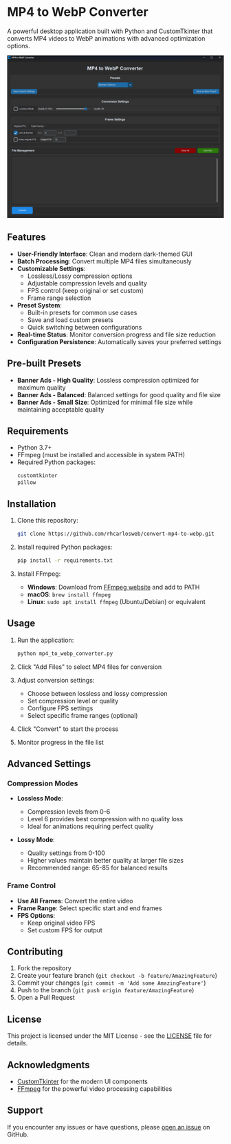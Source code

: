 # MP4 to WebP Converter

A powerful desktop application built with Python and CustomTkinter that converts MP4 videos to WebP animations with advanced optimization options.

![Application Screenshot](screenshot.png) <!-- You should add a screenshot of your app here -->

## Features

- **User-Friendly Interface**: Clean and modern dark-themed GUI
- **Batch Processing**: Convert multiple MP4 files simultaneously
- **Customizable Settings**:
  - Lossless/Lossy compression options
  - Adjustable compression levels and quality
  - FPS control (keep original or set custom)
  - Frame range selection
- **Preset System**:
  - Built-in presets for common use cases
  - Save and load custom presets
  - Quick switching between configurations
- **Real-time Status**: Monitor conversion progress and file size reduction
- **Configuration Persistence**: Automatically saves your preferred settings

## Pre-built Presets

- **Banner Ads - High Quality**: Lossless compression optimized for maximum quality
- **Banner Ads - Balanced**: Balanced settings for good quality and file size
- **Banner Ads - Small Size**: Optimized for minimal file size while maintaining acceptable quality

## Requirements

- Python 3.7+
- FFmpeg (must be installed and accessible in system PATH)
- Required Python packages:
  ```
  customtkinter
  pillow
  ```

## Installation

1. Clone this repository:
   ```bash
   git clone https://github.com/rhcarlosweb/convert-mp4-to-webp.git
   ```

2. Install required Python packages:
   ```bash
   pip install -r requirements.txt
   ```

3. Install FFmpeg:
   - **Windows**: Download from [FFmpeg website](https://ffmpeg.org/download.html) and add to PATH
   - **macOS**: `brew install ffmpeg`
   - **Linux**: `sudo apt install ffmpeg` (Ubuntu/Debian) or equivalent

## Usage

1. Run the application:
   ```bash
   python mp4_to_webp_converter.py
   ```

2. Click "Add Files" to select MP4 files for conversion

3. Adjust conversion settings:
   - Choose between lossless and lossy compression
   - Set compression level or quality
   - Configure FPS settings
   - Select specific frame ranges (optional)

4. Click "Convert" to start the process

5. Monitor progress in the file list

## Advanced Settings

### Compression Modes

- **Lossless Mode**: 
  - Compression levels from 0-6
  - Level 6 provides best compression with no quality loss
  - Ideal for animations requiring perfect quality

- **Lossy Mode**:
  - Quality settings from 0-100
  - Higher values maintain better quality at larger file sizes
  - Recommended range: 65-85 for balanced results

### Frame Control

- **Use All Frames**: Convert the entire video
- **Frame Range**: Select specific start and end frames
- **FPS Options**: 
  - Keep original video FPS
  - Set custom FPS for output

## Contributing

1. Fork the repository
2. Create your feature branch (`git checkout -b feature/AmazingFeature`)
3. Commit your changes (`git commit -m 'Add some AmazingFeature'`)
4. Push to the branch (`git push origin feature/AmazingFeature`)
5. Open a Pull Request

## License

This project is licensed under the MIT License - see the [LICENSE](LICENSE) file for details.

## Acknowledgments

- [CustomTkinter](https://github.com/TomSchimansky/CustomTkinter) for the modern UI components
- [FFmpeg](https://ffmpeg.org/) for the powerful video processing capabilities

## Support

If you encounter any issues or have questions, please [open an issue](https://github.com/rhcarlosweb/convert-mp4-to-webp/issues) on GitHub.